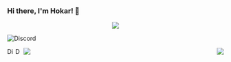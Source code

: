
### Hi there, I'm Hokar! 👋
<p align="center"> <img src="https://komarev.com/ghpvc/?username=devhokar-ops-cyber" /> </p>

![Discord](https://discord.c99.nl/widget/theme-3/725407103916703755.png)

<a href="https://discord.gg/XV859uRsKx">
  <img align="left" alt="Discord Server" width="16px" src="https://cdn.jsdelivr.net/npm/simple-icons@v3/icons/discord.svg" />
</a>
 <a href="https://github.com/devhokar">
  <img align="left" alt="Darkboy Github's" width="16px" src="https://cdn.jsdelivr.net/npm/simple-icons@v3/icons/github.svg" />
</a>







 

<img align="left" src="https://github-readme-stats.vercel.app/api?username=devhokar&show_icons=true&hide_border=true&theme=tokyonight"><img align="right" src="https://github-readme-stats.vercel.app/api/top-langs/?username=devhokar&theme=tokyonight&hide=batchfile">

  

